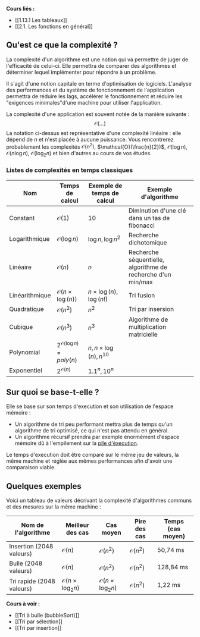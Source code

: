 **Cours liés :**
- [[1.13.1 Les tableaux]]
- [[2.1. Les fonctions en général]]

## Qu'est ce que la complexité ?

La complexité d'un algorithme est une notion qui va permettre de juger de l'efficacité de celui-ci.
Elle permettra de comparer des algorithmes et déterminer lequel implémenter pour répondre à un problème. 

Il s'agit d'une notion capitale en terme d'optimisation de logiciels. L'analyse des performances et du système de fonctionnement de l'application permettra de réduire les lags, accélérer le fonctionnement et réduire les "exigences minimales"d'une machine pour utiliser l'application.

La complexité d'une application est souvent notée de la manière suivante :
$$
\mathcal{O}(\dots)
$$
La notation ci-dessus est représentative d'une complexité linéaire : elle dépend de $n$ et n'est placée à aucune puissance. Vous rencontrerez probablement les complexités $\mathcal{O}(n^2)$, $\mathcal{O}(\frac{n}{2})$, $\mathcal{O}(\log{n})$, $\mathcal{O}(n\log{n})$, $\mathcal{O}(\log_2{n})$ et bien d'autres au cours de vos études.

### Listes de complexités en temps classiques

| Nom            | Temps de calcul                      | Exemple de temps de calcul      | Exemple d'algorithme                                         |
| -------------- | ------------------------------------ | ------------------------------- | ------------------------------------------------------------ |
| Constant       | $\mathcal{O}(1)$                     | 10                              | Diminution d'une clé dans un tas de fibonacci                |
| Logarithmique  | $\mathcal{O}(\log{n})$               | $\log{n}, \log{n^2}$            | Recherche dichotomique                                       |
| Linéaire       | $\mathcal{O}(n)$                     | $n$                             | Recherche séquentielle, algorithme de recherche d'un min/max |
| Linéarithmique | $\mathcal{O}(n \times \log{(n)})$    | $n\times\log{(n)}, \log{(n!)}$  | Tri fusion                                                   |
| Quadratique    | $\mathcal{O}(n^2)$                   | $n^2$                           | Tri par insersion                                            |
| Cubique        | $\mathcal{O}(n^3)$                   | $n^3$                           | Algorithme de multiplication matricielle                     |
| Polynomial     | $2^{\mathcal{O}(\log{n})} = poly(n)$ | $n, n \times \log{(n)}, n^{10}$ |                                                              |
| Exponentiel    | $2^{\mathcal{O}(n)}$                 | $1.1^n, 10^n$                                |                                                              |

## Sur quoi se base-t-elle ?

Elle se base sur son temps d'execution et son utilisation de l'espace mémoire :

- Un algorithme de tri peu performant mettra plus de temps qu'un algorithme de tri optimisé, ce qui n'est pas attendu en général. 
- Un algorithme récursif prendra par exemple énormément d'espace mémoire dû à l'empilement sur la [pile d'éxecution](https://fr.m.wikipedia.org/wiki/Pile_d'ex%C3%A9cution).

Le temps d'execution doit être comparé sur le même jeu de valeurs, la même machine et réglée aux mêmes performances afin d'avoir une comparaison viable.

## Quelques exemples

Voici un tableau de valeurs décrivant la complexité d'algorithmes communs et des mesures sur la même machine : 

| Nom de l'algorithme       | Meilleur des cas                  | Cas moyen                         | Pire des cas       | Temps (cas moyen) |
| ------------------------- | --------------------------------- | --------------------------------- | ------------------ | ----------------- |
| Insertion (2048 valeurs)  | $\mathcal{O}(n)$                  | $\mathcal{O}(n^2)$                | $\mathcal{O}(n^2)$ | 50,74 ms          |
| Bulle (2048 valeurs)      | $\mathcal{O}(n)$                  | $\mathcal{O}(n^2)$                | $\mathcal{O}(n^2)$ | 128,84 ms         |
| Tri rapide (2048 valeurs) | $\mathcal{O}(n \times \log_2{n})$ | $\mathcal{O}(n \times \log_2{n})$ | $\mathcal{O}(n^2)$ | 1,22 ms                  |

**Cours à voir :**
- [[Tri à bulle (bubbleSort)]]
- [[Tri par sélection]]
- [[Tri par insertion]]